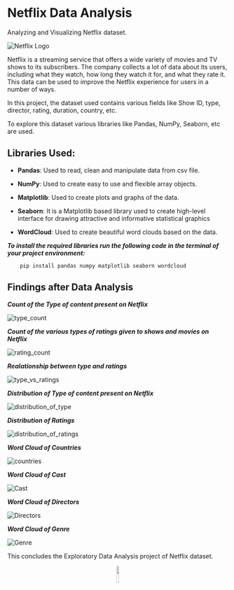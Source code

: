 # Netflix Data Analysis
Analyzing and Visualizing Netflix dataset.

![Netflix Logo](https://github.com/amideo-7/ExploratoryDataAnalysis-EDA-/blob/main/NetflixDataAnalysis/Images/Netflix_Logo.png)

Netflix is a streaming service that offers a wide variety of movies and TV shows to its subscribers. The company collects a lot of data about its users, including what they watch, how long they watch it for, and what they rate it. This data can be used to improve the Netflix experience for users in a number of ways.

In this project, the dataset used contains various fields like Show ID, type, director, rating, duration, country, etc. 

To explore this dataset various libraries like Pandas, NumPy, Seaborn, etc are used.

## Libraries Used:
- **Pandas**: Used to read, clean and manipulate data from csv file.

- **NumPy**: Used to create easy to use and flexible array objects.

- **Matplotlib**: Used to create plots and graphs of the data.

- **Seaborn**: It is a Matplotlib based library used to create high-level interface for drawing attractive and informative statistical graphics

- **WordCloud**: Used to create beautiful word clouds based on the data.



***To install the required libraries run the following code in the terminal of your project environment:***

```
    pip install pandas numpy matplotlib seaborn wordcloud
```

## Findings after Data Analysis


***Count of the Type of content present on Netflix***

![type_count](https://github.com/amideo-7/ExploratoryDataAnalysis-EDA-/blob/main/NetflixDataAnalysis/Images/type_count.png)

***Count of the various types of ratings given to shows and movies on Netflix***

![rating_count](https://github.com/amideo-7/ExploratoryDataAnalysis-EDA-/blob/main/NetflixDataAnalysis/Images/rating_count.png)

***Realationship between type and ratings***

![type_vs_ratings](https://github.com/amideo-7/ExploratoryDataAnalysis-EDA-/blob/main/NetflixDataAnalysis/Images/type_vs_rating.png)

***Distribution of Type of content present on Netflix***

![distribution_of_type](https://github.com/amideo-7/ExploratoryDataAnalysis-EDA-/blob/main/NetflixDataAnalysis/Images/distribution_of_type.png)

***Distribution of Ratings***

![distribution_of_ratings](https://github.com/amideo-7/ExploratoryDataAnalysis-EDA-/blob/main/NetflixDataAnalysis/Images/percentage_of_each_rating.png)

***Word Cloud of Countries***

![countries](https://github.com/amideo-7/ExploratoryDataAnalysis-EDA-/blob/main/NetflixDataAnalysis/Images/country.png)

***Word Cloud of Cast***

![Cast](https://github.com/amideo-7/ExploratoryDataAnalysis-EDA-/blob/main/NetflixDataAnalysis/Images/cast.png)

***Word Cloud of Directors***

![Directors](https://github.com/amideo-7/ExploratoryDataAnalysis-EDA-/blob/main/NetflixDataAnalysis/Images/directors.png)

***Word Cloud of Genre***

![Genre](https://github.com/amideo-7/ExploratoryDataAnalysis-EDA-/blob/main/NetflixDataAnalysis/Images/genre.png)

This concludes the Exploratory Data Analysis project of Netflix dataset. 



<div align="center">
<img src="https://github.com/amideo-7/ExploratoryDataAnalysis-EDA-/blob/main/NetflixDataAnalysis/Images/Netflix_Symbol.png" width="10%" height="10%"/>
</div>